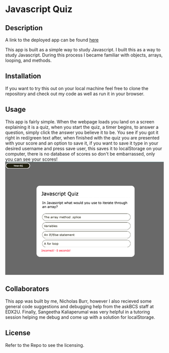 # Javascript Quiz

## Description
A link to the deployed app can be found [here](https://itsmenickfromschool.github.io/fourBootQuiz/)

This app is built as a simple way to study Javascript.  I built this as a way to study Javascript. During this process I became familiar with objects, arrays, looping, and methods.

## Installation

If you want to try this out on your local machine feel free to clone the repository and check out my code as well as run it in your browser. 

## Usage

This app is fairly simple. When the webpage loads you land on a screen explaining it is a quiz, when you start the quiz, a timer begins, to answer a question, simply click the answer you believe it to be. You see if you got it right in red/green text after, when finished with the quiz you are presented with your score and an option to save it, if you want to save it type in your desired username and press save user, this saves it to localStorage on your computer, there is no database of scores so don't be embarrassed, only you can see your scores!
![Example](./images/example.jpg)

## Collaborators

This app was built by me, Nicholas Burr, however I also recieved some general code suggestions and debugging help from the askBCS staff at EDX2U. Finally, Sangeetha Kaliaperumal was very helpful in a tutoring session helping me debug and come up with a solution for localStorage. 

## License

Refer to the Repo to see the licensing.










